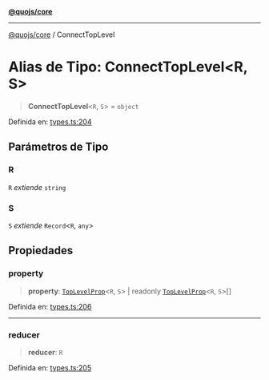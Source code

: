 [**@quojs/core**](../README.md)

***

[@quojs/core](../README.md) / ConnectTopLevel

# Alias de Tipo: ConnectTopLevel\<R, S\>

> **ConnectTopLevel**\<`R`, `S`\> = `object`

Definida en: [types.ts:204](https://github.com/quojs/quojs/blob/77e60321cd9a639207281caa83e9258935b2bfc1/packages/core/src/types.ts#L204)

## Parámetros de Tipo

### R

`R` *extiende* `string`

### S

`S` *extiende* `Record`\<`R`, `any`\>

## Propiedades

### property

> **property**: [`TopLevelProp`](TopLevelProp.md)\<`R`, `S`\> \| readonly [`TopLevelProp`](TopLevelProp.md)\<`R`, `S`\>[]

Definida en: [types.ts:206](https://github.com/quojs/quojs/blob/77e60321cd9a639207281caa83e9258935b2bfc1/packages/core/src/types.ts#L206)

***

### reducer

> **reducer**: `R`

Definida en: [types.ts:205](https://github.com/quojs/quojs/blob/77e60321cd9a639207281caa83e9258935b2bfc1/packages/core/src/types.ts#L205)

